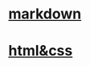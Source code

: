# [markdown](https://valeryaosta.github.io/rsschool-cv/cv)
# [html&css](https://valeryaosta.github.io/rsschool-cv/)
